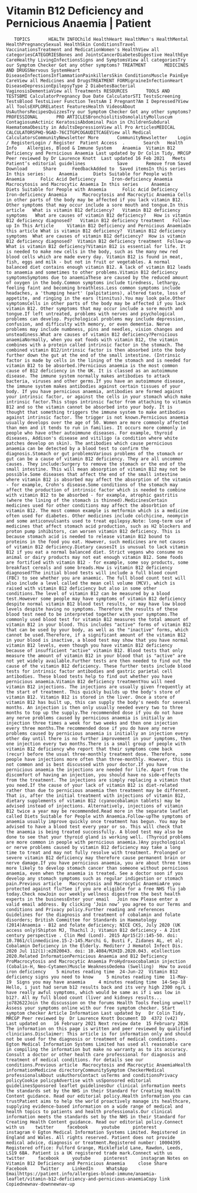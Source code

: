 # Vitamin B12 Deficiency and Pernicious Anaemia | Patient

       TOPICS       HEALTH INFOChild HealthHeart HealthMen's HealthMental HealthPregnancySexual HealthSkin ConditionsTravel VaccinationsTreatment and MedicationWomen's HealthView all categoriesCATEGORIESBones and JointsCancerDiabetesDigestive HealthEye CareHealthy LivingInfectionsSigns and SymptomsView all categoriesTry our Symptom Checker Got any other symptoms? TREATMENT       MEDICINES AND DRUGSNervous SystemHeart DiseaseInfectionsInflammationPainkillersSkin ConditionsMuscle PainEye CareView all Medicines and DrugsTREATMENT FORMigraineInfectionHeart DiseaseDepressionEpilepsyType 2 DiabetesBacterial VaginosisDementiaView all Treatments RESOURCES       TOOLS AND TESTSBMI CalculatorPregnancy Due Date CalculatorSTI TestsScreening TestsBlood TestsLiver Function TestsAm I Pregnant?Am I Depressed?View all ToolsEXPLORELatest FeaturesHealth VideosAbout UsAuthorsRecipesQuizzesTry our Symptom Checker Got any other symptoms? PROFESSIONAL       PRO ARTICLESBronchiolitisOsmolalityMolluscum ContagiosumActinic KeratosisAbdominal Pain in ChildrenSubdural HaematomaObesity in AdultsDepressionView all Pro ArticlesMEDICAL CALCULATORSPHQ-9GAD-76CITGPCOGAUDITCAGEView all Medical CalculatorsCommunityNewsletter More       CommunityNewsletter    Login / RegisterLogin / Register  Patient Access  .       Search   Health Info    Allergies, Blood & Immune System    Anaemia  Vitamin B12 Deficiency and Pernicious Anaemia Last updated by Dr Colin Tidy, MRCGP   Peer reviewed by Dr Laurence Knott  Last updated 16 Feb 2021   Meets Patient’s editorial guidelines            Save       Remove from Saved       Download      Share      FeedbackAdded to  Saved itemsIn this series    In this series:     Anaemia      Diets Suitable for People with Anaemia      Folic Acid Deficiency      Iron-deficiency Anaemia      Macrocytosis and Macrocytic Anaemia In this series     Anaemia      Diets Suitable for People with Anaemia      Folic Acid Deficiency      Iron-deficiency Anaemia      Macrocytosis and Macrocytic Anaemia Cells in other parts of the body may be affected if you lack vitamin B12. Other symptoms that may occur include a sore mouth and tongue.In this article   What is vitamin B12 deficiency?   Vitamin B12 deficiency symptoms   What are causes of vitamin B12 deficiency?   How is vitamin B12 deficiency diagnosed?   Vitamin B12 deficiency treatment   Follow-up In This Article     Vitamin B12 Deficiency and Pernicious AnaemiaIn this article What is vitamin B12 deficiency?  Vitamin B12 deficiency symptoms  What are causes of vitamin B12 deficiency?  How is vitamin B12 deficiency diagnosed?  Vitamin B12 deficiency treatment  Follow-up What is vitamin B12 deficiency?Vitamin B12 is essential for life. It is needed to make new cells in the body, such as the many new red blood cells which are made every day. Vitamin B12 is found in meat, fish, eggs and milk - but not in fruit or vegetables. A normal balanced diet contains enough vitamin B12. A lack of vitamin B12 leads to anaemia and sometimes to other problems.Vitamin B12 deficiency symptomsSymptoms due to anaemiaThese are caused by the reduced amount of oxygen in the body.Common symptoms include tiredness, lethargy, feeling faint and becoming breathless.Less common symptoms include headaches, a 'thumping heart' (palpitations), altered taste, loss of appetite, and ringing in the ears (tinnitus).You may look pale.Other symptomsCells in other parts of the body may be affected if you lack vitamin B12. Other symptoms that may occur include a sore mouth and tongue.If left untreated, problems with nerves and psychological problems can develop. Psychological problems may include depression, confusion, and difficulty with memory, or even dementia. Nerve problems may include numbness, pins and needles, vision changes and unsteadiness.What are causes of vitamin B12 deficiency?Pernicious anaemiaNormally, when you eat foods with vitamin B12, the vitamin combines with a protein called intrinsic factor in the stomach. The combined vitamin B12/intrinsic factor is then absorbed into the body further down the gut at the end of the small intestine. (Intrinsic factor is made by cells in the lining of the stomach and is needed for vitamin B12 to be absorbed.)Pernicious anaemia is the most common cause of B12 deficiency in the UK. It is classed as an autoimmune disease. The immune system normally makes antibodies to attack bacteria, viruses and other germs.If you have an autoimmune disease, the immune system makes antibodies against certain tissues of your body. If you have pernicious anaemia, antibodies are formed against your intrinsic factor, or against the cells in your stomach which make intrinsic factor.This stops intrinsic factor from attaching to vitamin B12 and so the vitamin cannot be absorbed into your body. It is thought that something triggers the immune system to make antibodies against intrinsic factor. The trigger is not known.Pernicious anaemia usually develops over the age of 50. Women are more commonly affected than men and it tends to run in families. It occurs more commonly in people who have other autoimmune diseases. For example, thyroid diseases, Addison's disease and vitiligo (a condition where white patches develop on skin). The antibodies which cause pernicious anaemia can be detected by a blood test to confirm the diagnosis.Stomach or gut problemsVarious problems of the stomach or gut can be a cause of vitamin B12 deficiency. They are all uncommon causes. They include:Surgery to remove the stomach or the end of the small intestine. This will mean absorption of vitamin B12 may not be possible.Some diseases that affect the end of the small intestine where vitamin B12 is absorbed may affect the absorption of the vitamin - for example, Crohn's disease.Some conditions of the stomach may affect the production of intrinsic factor which is needed to combine with vitamin B12 to be absorbed - for example, atrophic gastritis (where the lining of the stomach is thinned).MedicinesCertain medicines used for other conditions may affect the absorbtion of vitamin B12. The most common example is metformin which is a medicine often used for diabetes. Other medicines include colchicine, neomycin and some anticonvulsants used to treat epilepsy.Note: long-term use of medicines that affect stomach acid production, such as H2 blockers and proton pump inhibitors, can worsen vitamin B12 deficiency. This is because stomach acid is needed to release vitamin B12 bound to proteins in the food you eat. However, such medicines are not causes of vitamin B12 deficiency.Dietary causesIt is unusual to lack vitamin B12 if you eat a normal balanced diet. Strict vegans who consume no animal or dairy products may not eat enough vitamin B12. Some foods are fortified with vitamin B12 - for example, some soy products, some breakfast cereals and some breads.How is vitamin B12 deficiency diagnosed?The initial blood tests will include a full blood count (FBC) to see whether you are anaemic. The full blood count test will also include a level called the mean cell volume (MCV), which is raised with vitamin B12 deficiency but also in some other conditions.The level of vitamin B12 can be measured by a blood test.However some people may have symptoms of vitamin B12 deficiency despite normal vitamin B12 blood test results, or may have low blood levels despite having no symptoms. Therefore the results of these blood test need to be interpreted together with your symptoms.The commonly used blood test for vitamin B12 measures the total amount of vitamin B12 in your blood. This includes "active" forms of vitamin B12 that can be used by your body, as well as the "inactive" forms, which cannot be used.Therefore, if a significant amount of the vitamin B12 in your blood is inactive, a blood test may show that you have normal vitamin B12 levels, even though you have vitamin B12 deficiency because of insufficient "active" vitamin B12. Blood tests that only measure the amount of vitamin B12 in your blood that is "active" are not yet widely available.Further tests are then needed to find out the cause of the vitamin B12 deficiency. These further tests include blood tests for intrinsic factor antibodies and gastric parietal cell antibodies. These blood tests help to find out whether you have pernicious anaemia.Vitamin B12 deficiency treatmentYou will need vitamin B12 injections. The injections are usually given frequently at the start of treatment. This quickly builds up the body's store of vitamin B12. Vitamin B12 is stored in the liver. Once a store of vitamin B12 has built up, this can supply the body's needs for several months. An injection is then only usually needed every two to three months to top up the supply.The recommended dose if you do not have any nerve problems caused by pernicious anaemia is initially an injection three times a week for two weeks and then one injection every three months.The recommended dose if you do have any nerve problems caused by pernicious anaemia is initially an injection every other day until there is no further improvement in your symptoms, then one injection every two months.There is a small group of people with vitamin B12 deficiency who report that their symptoms come back (recur) before the usual three-monthly treatment dose. Therefore, some people have injections more often than three-monthly. However, this is not common and is best discussed with your doctor.If you have pernicious anaemia the injections are needed for life. Apart from the discomfort of having an injection, you should have no side-effects from the treatment. The injections are simply replacing a vitamin that you need.If the cause of your lack of vitamin B12 is diet-related rather than due to pernicious anaemia then treatment may be different. That is, after the initial treatment with injections of vitamin B12, dietary supplements of vitamin B12 (cyanocobalamin tablets) may be advised instead of injections. Alternatively, injections of vitamin B12 twice a year may be recommended.Read more in the separate leaflet called Diets Suitable for People with Anaemia.Follow-upThe symptoms of anaemia usually improve quickly once treatment has begun. You may be advised to have a blood test every year or so. This will check that the anaemia is being treated successfully. A blood test may also be done to see that your thyroid gland is working well. (Thyroid problems are more common in people with pernicious anaemia.)Any psychological or nerve problems caused by vitamin B12 deficiency may take a long time to treat and may not fully resolve with treatment. Prolonged or severe vitamin B12 deficiency may therefore cause permanent brain or nerve damage.If you have pernicious anaemia, you are about three times more likely to develop stomach cancer than someone without pernicious anaemia, even when the anaemia is treated. See a doctor soon if you develop any stomach symptoms such as regular indigestion or stomach pain.Previous article   Macrocytosis and Macrocytic AnaemiaAre you protected against flu?See if you are eligible for a free NHS flu jab today.Check nowJoin our weekly wellness digestfrom the best health experts in the businessEnter your email   Join now Please enter a valid email address. By clicking ‘Join now’ you agree to our Terms and conditions and Privacy policy.Further reading and references  Guidelines for the diagnosis and treatment of cobalamin and folate disorders; British Committee for Standards in Haematology (2014)Anaemia - B12 and folate deficiency; NICE CKS, July 2020 (UK access only)Shipton MJ, Thachil J; Vitamin B12 deficiency - A 21st century perspective . Clin Med (Lond). 2015 Apr15(2):145-50. doi: 10.7861/clinmedicine.15-2-145.Marchi G, Busti F, Zidanes AL, et al; Cobalamin Deficiency in the Elderly. Mediterr J Hematol Infect Dis. 2020 Jul 112(1):e2020043. doi: 10.4084/MJHID.2020.043. eCollection 2020.Related InformationPernicious Anaemia and B12 Deficiency ProMacrocytosis and Macrocytic Anaemia ProHydroxocobalamin injection (Cobalin-H, Neo-Cytamen)Muscle WeaknessOedema (Swelling)  How to avoid iron deficiency    5 minutes reading time  24-Jun-22  Vitamin B12 deficiency signs you need to know     5 minutes reading time  11-May-19  Signs you may have anaemia     4 minutes reading time  14-Sep-18  Hello, i just had serum b12 results back and its very high 2300 ng/L i have really awful symptoms, which would be same as if i was low in b12?. All my full blood count (liver and kidneys results...   jo782622Join the discussion on the forums Health Tools Feeling unwell?Assess your symptoms online with our free symptom checker. Start symptom checker Article Information Last updated by   Dr Colin Tidy, MRCGP Peer reviewed by  Dr Laurence Knott Document ID  4372 (v42)  Last updated on   16 February 2021 Next review date  15 February 2026 The information on this page is written and peer reviewed by qualified clinicians.Disclaimer: This article is for information only and should not be used for the diagnosis or treatment of medical conditions. Egton Medical Information Systems Limited has used all reasonable care in compiling the information but make no warranty as to its accuracy. Consult a doctor or other health care professional for diagnosis and treatment of medical conditions. For details see our conditions.Previous article  Macrocytosis and Macrocytic AnaemiaHealth informationMedicine directoryCommunitySymptom CheckerMedical professionalsAbout usAuthorsContact usTerms and conditionsPrivacy policyCookie policyAdvertise with usSponsored editorial guidelinesSponsored leaflet guidelinesOur clinical information meets the standards set by the NHS in their Standard for Creating Health Content guidance. Read our editorial policy.Health information you can trustPatient aims to help the world proactively manage its healthcare, supplying evidence-based information on a wide range of medical and health topics to patients and health professionals.Our clinical information meets the standards set by the NHS in their Standard for Creating Health Content guidance. Read our editorial policy.Connect with us    twitter     facebook     youtube     pinterest     instagram © Egton Medical Information Systems Limited. Registered in England and Wales. All rights reserved. Patient does not provide medical advice, diagnosis or treatment.Registered number: 10004395 Registered office: Fulford Grange, Micklefield Lane, Rawdon, Leeds, LS19 6BA. Patient is a UK registered trade mark.Connect with us    twitter     facebook     youtube     pinterest     instagram Notes on Vitamin B12 Deficiency and Pernicious Anaemia     close Share          Facebook     Twitter     LinkedIn     WhatsApp     Emailhttps://patient.info/allergies-blood-immune/anaemia-leaflet/vitamin-b12-deficiency-and-pernicious-anaemiaCopy link Copiednewnav-downnewnav-up


